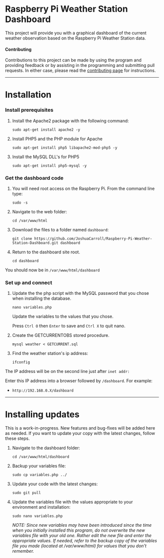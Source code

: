 Raspberry Pi Weather Station Dashboard
======================================

This project will provide you with a graphical dashboard of the current weather observation based on the Raspberry Pi Weather Station data.

#### Contributing

Contributions to this project can be made by using the program and providing feedback or by assisting in the programming and submitting pull requests. In either case, please read the [contributing page](https://github.com/JoshuaCarroll/Raspberry-Pi-Weather-Station-Dashboard/blob/master/CONTRIBUTING.md) for instructions.

----------

# Installation

### Install prerequisites


1. Install the Apache2 package with the following command:

    `sudo apt-get install apache2 -y`

2. Install PHP5 and the PHP module for Apache

    `sudo apt-get install php5 libapache2-mod-php5 -y`

3. Install the MySQL DLL's for PHP5 

    `sudo apt-get install php5-mysql -y`

### Get the dashboard code

1. You will need root access on the Raspberry Pi. From the command line type:

    `sudo -s`

2. Navigate to the web folder:

    `cd /var/www/html`

3. Download the files to a folder named `dashboard`:

    `git clone https://github.com/JoshuaCarroll/Raspberry-Pi-Weather-Station-Dashboard.git dashboard`
  
4. Return to the dashboard site root.

    `cd dashboard`

You should now be in `/var/www/html/dashboard`

### Set up and connect
  
1. Update the the php script with the MySQL password that you chose when installing the database.

    `nano variables.php`
  
    Update the variables to the values that you chose.
  
    Press `Ctrl O` then `Enter` to save and `Ctrl X` to quit nano.
    
2. Create the GETCURRENTOBS stored procedure.

    `mysql weather < GETCURRENT.sql`

3. Find the weather station's ip address:

    `ifconfig`
  
  The IP address will be on the second line just after `inet addr:`

Enter this IP address into a browser followed by `/dashboard`. For example:

  - `http://192.168.0.X/dashboard`
  
----------

# Installing updates

This is a work-in-progress. New features and bug-fixes will be added here as needed. If you want to update your copy with the latest changes, follow these steps.

1. Navigate to the dashboard folder:

    `cd /var/www/html/dashboard`
    
2. Backup your variables file:

    `sudo cp variables.php ../`
    
3. Update your code with the latest changes:

    `sudo git pull`
    
4. Update the variables file with the values appropriate to your environment and installation:

    `sudo nano variables.php`
    
    *NOTE: Since new variables may have been introduced since the time when you initially installed this program, do not overwrite the new variables file with your old one. Rather edit the new file and enter the appropriate values. If needed, refer to the backup copy of the variables file you made (located at /var/www/html) for values that you don't remember.*